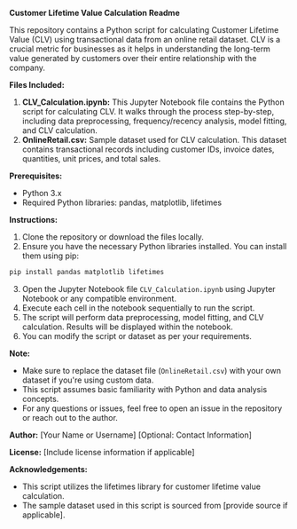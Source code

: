 **Customer Lifetime Value Calculation Readme**

This repository contains a Python script for calculating Customer Lifetime Value (CLV) using transactional data from an online retail dataset. CLV is a crucial metric for businesses as it helps in understanding the long-term value generated by customers over their entire relationship with the company.

**Files Included:**
1. **CLV_Calculation.ipynb:** This Jupyter Notebook file contains the Python script for calculating CLV. It walks through the process step-by-step, including data preprocessing, frequency/recency analysis, model fitting, and CLV calculation.
2. **OnlineRetail.csv:** Sample dataset used for CLV calculation. This dataset contains transactional records including customer IDs, invoice dates, quantities, unit prices, and total sales.

**Prerequisites:**
- Python 3.x
- Required Python libraries: pandas, matplotlib, lifetimes

**Instructions:**
1. Clone the repository or download the files locally.
2. Ensure you have the necessary Python libraries installed. You can install them using pip:

```bash
pip install pandas matplotlib lifetimes
```

3. Open the Jupyter Notebook file `CLV_Calculation.ipynb` using Jupyter Notebook or any compatible environment.
4. Execute each cell in the notebook sequentially to run the script.
5. The script will perform data preprocessing, model fitting, and CLV calculation. Results will be displayed within the notebook.
6. You can modify the script or dataset as per your requirements.

**Note:**
- Make sure to replace the dataset file (`OnlineRetail.csv`) with your own dataset if you're using custom data.
- This script assumes basic familiarity with Python and data analysis concepts.
- For any questions or issues, feel free to open an issue in the repository or reach out to the author.

**Author:**
[Your Name or Username]
[Optional: Contact Information]

**License:**
[Include license information if applicable]

**Acknowledgements:**
- This script utilizes the lifetimes library for customer lifetime value calculation.
- The sample dataset used in this script is sourced from [provide source if applicable].

